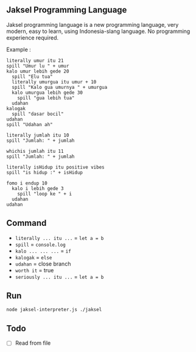 ## Jaksel Programming Language

Jaksel programming language is a new programming language, very modern, easy to learn, using Indonesia-slang language. No programming experience required.

Example : 

```
literally umur itu 21
spill "Umur lu " + umur
kalo umur lebih gede 20
  spill "Elu tua"
  literally umurgua itu umur + 10
  spill "Kalo gua umurnya " + umurgua
  kalo umurgua lebih gede 30
    spill "gua lebih tua"
  udahan
kalogak
  spill "dasar bocil"
udahan
spill "Udahan ah"
```

```
literally jumlah itu 10
spill "Jumlah: " + jumlah

whichis jumlah itu 11
spill "Jumlah: " + jumlah

literally isHidup itu positive vibes
spill "is hidup :" + isHidup

fomo i endup 10
  kalo i lebih gede 3
    spill "loop ke " + i
  udahan
udahan
```

## Command

- `literally ... itu ...` = `let a = b`
- `spill` = `console.log`
- `kalo ... ... ...` = `if`
- `kalogak` = `else`
- `udahan` = close branch
- `worth it` = true
- `seriously ... itu ...` = `let a = b`

## Run

```
node jaksel-interpreter.js ./jaksel
```

## Todo

- [ ] Read from file
